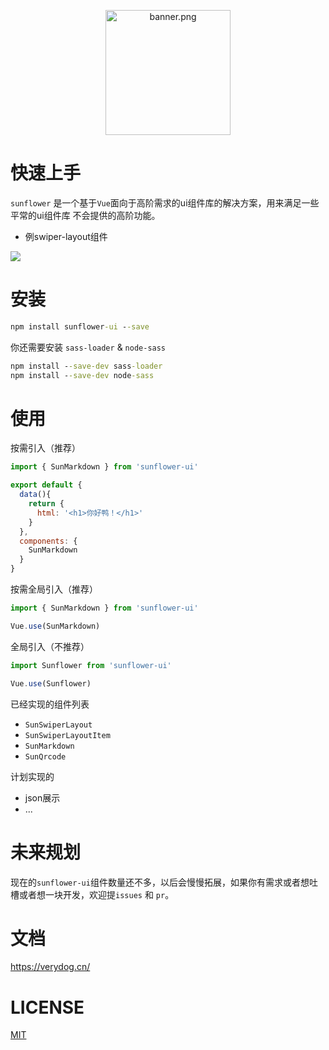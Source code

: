 
<p align="center">
    <img src="https://i.loli.net/2018/11/07/5be2a200f393a.png" alt="banner.png" width="200" title="banner.png" />
</p>  




# 快速上手
`sunflower` 是一个基于`Vue`面向于高阶需求的ui组件库的解决方案，用来满足一些平常的ui组件库
不会提供的高阶功能。    

* 例swiper-layout组件 

![](https://user-gold-cdn.xitu.io/2019/1/19/168640915b8f450a?w=600&h=402&f=gif&s=283811)

# 安装
```cmd
npm install sunflower-ui --save
```
你还需要安装 `sass-loader` & `node-sass`

```cmd
npm install --save-dev sass-loader
npm install --save-dev node-sass
```

# 使用

按需引入（推荐）
```js
import { SunMarkdown } from 'sunflower-ui'

export default {
  data(){
    return {
      html: '<h1>你好鸭！</h1>'
    }
  },
  components: {
    SunMarkdown
  }
}
```
按需全局引入（推荐）


```js
import { SunMarkdown } from 'sunflower-ui'

Vue.use(SunMarkdown)
```


全局引入（不推荐）
```js
import Sunflower from 'sunflower-ui'

Vue.use(Sunflower)
```

已经实现的组件列表

* `SunSwiperLayout`
* `SunSwiperLayoutItem`
* `SunMarkdown`
* `SunQrcode`


计划实现的
* json展示
* ...

# 未来规划
现在的`sunflower-ui`组件数量还不多，以后会慢慢拓展，如果你有需求或者想吐槽或者想一块开发，欢迎提`issues` 和 `pr`。

# 文档

https://verydog.cn/

# LICENSE
<a href="https://github.com/sunflower-ui/sunflower/blob/master/LICENSE">MIT</a>


